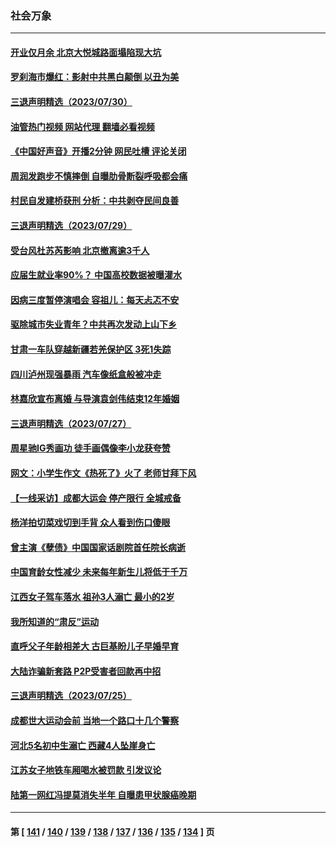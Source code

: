### 社会万象
---
#### [开业仅月余 北京大悦城路面塌陷现大坑](../../pages/ncid282/n14044917.md?07311645) 
#### [罗刹海市爆红：影射中共黑白颠倒 以丑为美](../../pages/ncid282/n14044793.md?07311645) 
#### [三退声明精选（2023/07/30）](../../pages/ncid282/n14044852.md?07311645) 
#### [油管热门视频 网站代理 翻墙必看视频](http://138.2.39.72:81/youtube.html?epic-marker?07311645)
#### [《中国好声音》开播2分钟 网民吐槽 评论关闭](../../pages/ncid282/n14044708.md?07311645) 
#### [周润发跑步不慎摔倒 自曝肋骨断裂呼吸都会痛](../../pages/ncid282/n14044675.md?07311645) 
#### [村民自发建桥获刑 分析：中共剥夺民间良善](../../pages/ncid282/n14044223.md?07311645) 
#### [三退声明精选（2023/07/29）](../../pages/ncid282/n14044375.md?07311645) 
#### [受台风杜苏芮影响 北京撤离逾3千人](../../pages/ncid282/n14044247.md?07311645) 
#### [应届生就业率90%？ 中国高校数据被曝灌水](../../pages/ncid282/n14044119.md?07311645) 
#### [因病三度暂停演唱会 容祖儿：每天忐忑不安](../../pages/ncid282/n14043840.md?07311645) 
#### [驱除城市失业青年？中共再次发动上山下乡](../../pages/ncid282/n14043152.md?07311645) 
#### [甘肃一车队穿越新疆若羌保护区 3死1失踪](../../pages/ncid282/n14043661.md?07311645) 
#### [四川泸州现强暴雨 汽车像纸盒般被冲走](../../pages/ncid282/n14043241.md?07311645) 
#### [林嘉欣宣布离婚 与导演袁剑伟结束12年婚姻](../../pages/ncid282/n14043248.md?07311645) 
#### [三退声明精选（2023/07/27）](../../pages/ncid282/n14043320.md?07311645) 
#### [周星驰IG秀画功 徒手画偶像李小龙获夸赞](../../pages/ncid282/n14043211.md?07311645) 
#### [网文：小学生作文《热死了》火了 老师甘拜下风](../../pages/ncid282/n14043061.md?07311645) 
#### [【一线采访】成都大运会 停产限行 全城戒备](../../pages/ncid282/n14042884.md?07311645) 
#### [杨洋拍切菜戏切到手背 众人看到伤口傻眼](../../pages/ncid282/n14042527.md?07311645) 
#### [曾主演《孽债》中国国家话剧院首任院长病逝](../../pages/ncid282/n14042508.md?07311645) 
#### [中国育龄女性减少 未来每年新生儿将低于千万](../../pages/ncid282/n14042229.md?07311645) 
#### [江西女子驾车落水 祖孙3人溺亡 最小的2岁](../../pages/ncid282/n14042217.md?07311645) 
#### [我所知道的“肃反”运动](../../pages/ncid282/n14042249.md?07311645) 
#### [直呼父子年龄相差大 古巨基盼儿子早婚早育](../../pages/ncid282/n14041756.md?07311645) 
#### [大陆诈骗新套路 P2P受害者回款再中招](../../pages/ncid282/n14041708.md?07311645) 
#### [三退声明精选（2023/07/25）](../../pages/ncid282/n14041720.md?07311645) 
#### [成都世大运动会前 当地一个路口十几个警察](../../pages/ncid282/n14041528.md?07311645) 
#### [河北5名初中生溺亡 西藏4人坠崖身亡](../../pages/ncid282/n14041512.md?07311645) 
#### [江苏女子地铁车厢喝水被罚款 引发议论](../../pages/ncid282/n14041282.md?07311645) 
#### [陆第一网红冯提莫消失半年 自曝患甲状腺癌晚期](../../pages/ncid282/n14041064.md?07311645) 

---
#### 第 [ [141](./141.md?07311645) / [140](./140.md?07311645) / [139](./139.md?07311645) / [138](./138.md?07311645) / [137](./137.md?07311645) / [136](./136.md?07311645) / [135](./135.md?07311645) / [134](./134.md?07311645) ] 页
